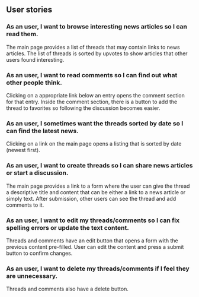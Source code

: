## User stories

### As an user, I want to browse interesting news articles so I can read them.

The main page provides a list of threads that may contain links to news articles. The list of threads is sorted by upvotes to show articles that other users found interesting.

### As an user, I want to read comments so I can find out what other people think.

Clicking on a appropriate link below an entry opens the comment section for that entry. Inside the comment section, there is a button to add the thread to favorites so following the discussion becomes easier.

### As an user, I sometimes want the threads sorted by date so I can find the latest news.

Clicking on a link on the main page opens a listing that is sorted by date (newest first).

### As an user, I want to create threads so I can share news articles or start a discussion.

The main page provides a link to a form where the user can give the thread a descriptive title and content that can be either a link to a news article or simply text. After submission, other users can see the thread and add comments to it.

### As an user, I want to edit my threads/comments so I can fix spelling errors or update the text content.

Threads and comments have an edit button that opens a form with the previous content pre-filled. User can edit the content and press a submit button to confirm changes.

### As an user, I want to delete my threads/comments if I feel they are unnecessary.

Threads and comments also have a delete button.